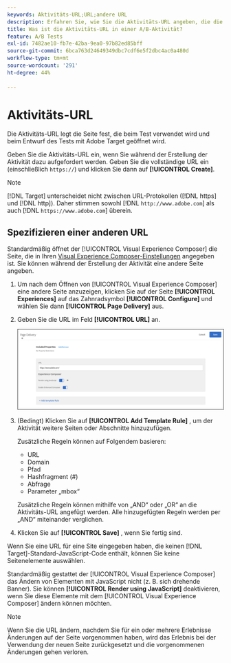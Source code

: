 ```yaml
---
keywords: Aktivitäts-URL;URL;andere URL
description: Erfahren Sie, wie Sie die Aktivitäts-URL angeben, die die Seite bestimmt, die beim Test verwendet wird und beim Entwurf des Tests mit  [!DNL Adobe Target] geöffnet wird.
title: Was ist die Aktivitäts-URL in einer A/B-Aktivität?
feature: A/B Tests
exl-id: 7482ae10-fb7e-42ba-9ea0-97b82ed85bff
source-git-commit: 6bca763d24649349dbc7cdf6e5f2dbc4ac0a480d
workflow-type: tm+mt
source-wordcount: '291'
ht-degree: 44%

---
```


# Aktivitäts-URL

Die Aktivitäts-URL legt die Seite fest, die beim Test verwendet wird und beim Entwurf des Tests mit Adobe Target geöffnet wird.

Geben Sie die Aktivitäts-URL ein, wenn Sie während der Erstellung der Aktivität dazu aufgefordert werden. Geben Sie die vollständige URL ein (einschließlich `https://`) und klicken Sie dann auf **[!UICONTROL Create]**.

>[!NOTE]
>
>[!DNL Target] unterscheidet nicht zwischen URL-Protokollen ([!DNL https] und [!DNL http]). Daher stimmen sowohl [!DNL `http://www.adobe.com`] als auch [!DNL `https://www.adobe.com`] überein.

## Spezifizieren einer anderen URL

Standardmäßig öffnet der [!UICONTROL Visual Experience Composer] die Seite, die in Ihren [Visual Experience Composer-Einstellungen](/help/main/administrating-target/visual-experience-composer-set-up.md) angegeben ist. Sie können während der Erstellung der Aktivität eine andere Seite angeben.

1. Um nach dem Öffnen von [!UICONTROL Visual Experience Composer] eine andere Seite anzuzeigen, klicken Sie auf der Seite **[!UICONTROL Experiences]** auf das Zahnradsymbol **[!UICONTROL Configure]** und wählen Sie dann **[!UICONTROL Page Delivery]** aus.

1. Geben Sie die URL im Feld **[!UICONTROL URL]** an.

   ![Dialogfeld „Seitenbereitstellung“](/help/main/c-activities/t-test-ab/t-test-create-ab/assets/url-config-new.png)

1. (Bedingt) Klicken Sie auf **[!UICONTROL Add Template Rule]** , um der Aktivität weitere Seiten oder Abschnitte hinzuzufügen.

   Zusätzliche Regeln können auf Folgendem basieren:

   * URL
   * Domain
   * Pfad
   * Hashfragment (#)
   * Abfrage
   * Parameter „mbox“

   Zusätzliche Regeln können mithilfe von „AND“ oder „OR“ an die Aktivitäts-URL angefügt werden. Alle hinzugefügten Regeln werden per „AND“ miteinander verglichen.

1. Klicken Sie auf **[!UICONTROL Save]** , wenn Sie fertig sind.

Wenn Sie eine URL für eine Site eingegeben haben, die keinen [!DNL Target]-Standard-JavaScript-Code enthält, können Sie keine Seitenelemente auswählen.

Standardmäßig gestattet der [!UICONTROL Visual Experience Composer] das Ändern von Elementen mit JavaScript nicht (z. B. sich drehende Banner). Sie können **[!UICONTROL Render using JavaScript]** deaktivieren, wenn Sie diese Elemente mit dem [!UICONTROL Visual Experience Composer] ändern können möchten.

>[!NOTE]
>
>Wenn Sie die URL ändern, nachdem Sie für ein oder mehrere Erlebnisse Änderungen auf der Seite vorgenommen haben, wird das Erlebnis bei der Verwendung der neuen Seite zurückgesetzt und die vorgenommenen Änderungen gehen verloren.
